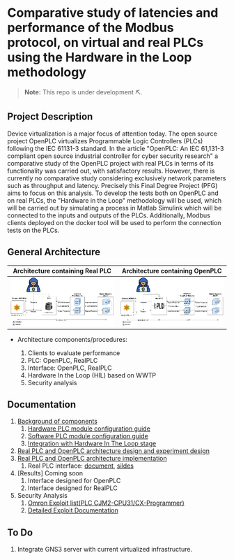 # Comparative study of latencies and performance of the Modbus protocol, on virtual and real PLCs using the Hardware in the Loop methodology

> **Note:** This repo is under development ⛏.

## Project Description

Device virtualization is a major focus of attention today. The open source project OpenPLC virtualizes Programmable Logic Controllers (PLCs) following the IEC 61131-3 standard. In the article "OpenPLC: An IEC 61,131-3 compliant open source industrial controller for cyber security research" a comparative study of the OpenPLC project with real PLCs in terms of its functionality was carried out, with satisfactory results. However, there is currently no comparative study considering exclusively network parameters such as throughput and latency. Precisely this Final Degree Project (PFG) aims to focus on this analysis. To develop the tests both on OpenPLC and on real PLCs, the "Hardware in the Loop" methodology will be used, which will be carried out by simulating a process in Matlab Simulink which will be connected to the inputs and outputs of the PLCs. Additionally, Modbus clients deployed on the docker tool will be used to perform the connection tests on the PLCs.

## General Architecture

| Architecture containing Real PLC  |  Architecture containing OpenPLC |
|---|---|
|![](./documentation/media/RealPLC_WWTP_Attacker_2024.08.02.png) | ![](./documentation/media/OpenPLC_WWTP_Attacker_2024.08.02.png) |

- Architecture components/procedures:

  1. Clients to evaluate performance
  2. PLC: OpenPLC, RealPLC
  3. Interface: OpenPLC, RealPLC
  4. Hardware In the Loop (HIL) based on WWTP
  5. Security analysis

## Documentation

1. [Background of components](https://docs.google.com/document/d/15xwSIb0y4NIzIaMRUIs0t0eJ-V2CuZkw/edit?usp=sharing&ouid=112081455839953688829&rtpof=true&sd=true)
   1. [Hardware PLC module configuration guide](https://docs.google.com/document/d/1xB3YLqI5UiYcW1s1Sb0ApSWaoBoxyXvQtbazRlI4LEY/edit?usp=sharing)
   2. [Software PLC module configuration guide](./real_plc/Como_Conectar_a_CX.pdf)
   3. [Integration with Hardware In The Loop stage](./hwintheloop/Resumen_del_Proyecto_Hardware_in_the_Loop.pdf)
2. [Real PLC and OpenPLC architecture design and experiment design](https://docs.google.com/document/d/16R5RU5ItskVm6NDPMELxj9diJbljJUccMOeNoo6CXrY/edit?usp=sharing)
3. [Real PLC and OpenPLC architecture implementation](https://docs.google.com/document/d/10oSrLKRrvdAGgbvsW2g0rURjR7ssxkvX5nWHqeNMi0o/edit?usp=sharing)
   1. Real PLC interface: [document](./real_plc/interface/Research_Final_Paper.pdf), [sildes](./real_plc/interface/Research_Final_Presentation.pdf)
4. [Results] Coming soon
   1. Interface designed for OpenPLC
   2. Interface designed for RealPLC
5. Security Analysis
   1. [Omron Exploit list(PLC CJM2-CPU31/CX-Programmer)](./exploits/Exploits.md)
   2. [Detailed Exploit Documentation](./exploits/Documentacion_exploits.pdf)

## To Do

1. Integrate GNS3 server with current virtualized infrastructure.
